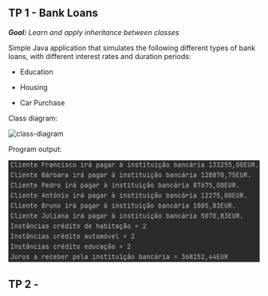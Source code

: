 ## TP 1 - Bank Loans

***Goal:** Learn and apply inheritance between classes*

Simple Java application that simulates the following different types of bank loans, with different interest rates and duration periods:

- Education

- Housing

- Car Purchase

Class diagram:

![class-diagram](https://bitbucket.org/BarbaraDP/1dm_tp1_1181626_1191507/raw/bd817110fa8c5ea6c5ff0af14360df1a14206fb6/DiagramaPPROG.png)

Program output:

![output](1dm_tp1_1181626_1191507.png)

## TP 2 - 
